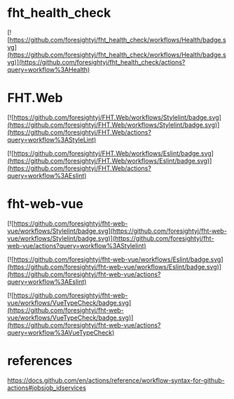 # fht_health_check

[![https://github.com/foresightyj/fht_health_check/workflows/Health/badge.svg](https://github.com/foresightyj/fht_health_check/workflows/Health/badge.svg)](https://github.com/foresightyj/fht_health_check/actions?query=workflow%3AHealth)

# FHT.Web

[![https://github.com/foresightyj/FHT.Web/workflows/Stylelint/badge.svg](https://github.com/foresightyj/FHT.Web/workflows/Stylelint/badge.svg)](https://github.com/foresightyj/FHT.Web/actions?query=workflow%3AStyleLint)

[![https://github.com/foresightyj/FHT.Web/workflows/Eslint/badge.svg](https://github.com/foresightyj/FHT.Web/workflows/Eslint/badge.svg)](https://github.com/foresightyj/FHT.Web/actions?query=workflow%3AEslint)

# fht-web-vue

[![https://github.com/foresightyj/fht-web-vue/workflows/Stylelint/badge.svg](https://github.com/foresightyj/fht-web-vue/workflows/Stylelint/badge.svg)](https://github.com/foresightyj/fht-web-vue/actions?query=workflow%3AStylelint)

[![https://github.com/foresightyj/fht-web-vue/workflows/Eslint/badge.svg](https://github.com/foresightyj/fht-web-vue/workflows/Eslint/badge.svg)](https://github.com/foresightyj/fht-web-vue/actions?query=workflow%3AEslint)

[![https://github.com/foresightyj/fht-web-vue/workflows/VueTypeCheck/badge.svg](https://github.com/foresightyj/fht-web-vue/workflows/VueTypeCheck/badge.svg)](https://github.com/foresightyj/fht-web-vue/actions?query=workflow%3AVueTypeCheck)


# references

https://docs.github.com/en/actions/reference/workflow-syntax-for-github-actions#jobsjob_idservices